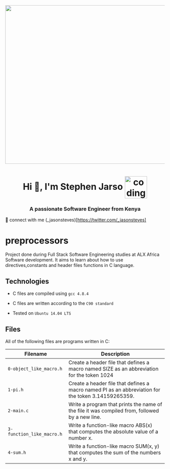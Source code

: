 <img  width="1000px" height="500px" src="https://media.tenor.com/4DEF84bYG2AAAAAd/stray-programming.gif"/>
<h1 align="center">Hi 👋, I'm Stephen Jarso <span><img align="center" alt="coding" width="70" src="https://media.tenor.com/MEf5_1u_loEAAAAj/develop-design.gif"/></span></h1>
<h3 align="center">A passionate Software Engineer from  Kenya</h3>

👋 connect with me (_jasonsteves)[https://twitter.com/_jasonsteves]

# preprocessors
Project done during Full Stack Software Engineering studies at ALX Africa Software development. It aims to learn about how to use directives,constants and header files functions in C language.

 ## Technologies
* C files are compiled using `gcc 4.8.4`

* C files are written according to the `C90 standard`

* Tested on `Ubuntu 14.04 LTS`

## Files

All of the following files are programs written in C:

|Filename           |	Description                                |
--------------------|--------------------------------------------|
|`0-object_like_macro.h` | Create a header file that defines a macro named SIZE as an abbreviation for the token 1024             |
|`1-pi.h`	| Create a header file that defines a macro named PI as an abbreviation for the token 3.14159265359.                  |
|`2-main.c	`        | Write a program that prints the name of the file it was compiled from, followed by a new line.|
|`3-function_like_macro.h`   |	Write a function-like macro ABS(x) that computes the absolute value of a number x.|
|`4-sum.h`    | Write a function-like macro SUM(x, y) that computes the sum of the numbers x and y.|

